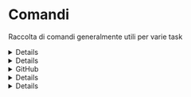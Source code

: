 # Comandi
Raccolta di comandi generalmente utili per varie task

<details>

	<summary> PostgreSQL & PGAdmin4 </summary>

		### Installazione PostgreSQL (*Linux*)
		https://www.how2shout.com/linux/install-postgresql-server-client-on-ubuntu-22-04-lts-jammy/

		### Installazione PGAdmin4 (*Linux*)
		https://www.how2shout.com/linux/how-to-install-pgadmin-4-on-ubuntu-20-04-lts-linux/

		### Comandi vari per *Windows*
		https://www.microfocus.com/documentation/idol/IDOL_12_0/MediaServer/Guides/html/English/Content/Getting_Started/Configure/_TRN_Set_up_PostgreSQL.htm

		### Comandi per *Linux*

		- Modificare password utente (tutto il pc):
		```terminal
		sudo passwd nomeUtente
		```
		- Entrare nella sessione con postgres:
		```terminal
		su - postgres
		```
		- Dentro la sessione, per modificare la password del ruolo:
		```terminal
		psql -c "ALTER USER userName WITH PASSWORD 'password';"
		```
		- Creare un database e garantire tutti i privilegi ad un utente:
		```sql
		CREATE DATABASE nomeDB;
		```
		```sql
		--non ancora proprietario del database
		GRANT ALL ON DATABASE nomedb TO nomeuser;
		```
		- Cambiare proprietario del database:
		```sql
		ALTER DATABASE nomedb OWNER TO nomeuser;
		```
		- Creazione di un nuovo utente:
		```sql
		CREATE USER nomeutente WITH PASSWORD 'password';
		```
		- Funzione che permette di eliminare tutti i dati da tutte le tabelle senza cancellarle
		```sql
		CREATE OR REPLACE FUNCTION cancella(username IN VARCHAR) RETURNS void AS $$
		DECLARE
			statements CURSOR FOR
				SELECT tablename FROM pg_tables
				WHERE tableowner = username AND schemaname = 'azienda';
		BEGIN
			FOR stmt IN statements LOOP
				EXECUTE 'TRUNCATE TABLE azienda.' || quote_ident(stmt.tablename) || ' CASCADE;';
			END LOOP;
		END;
		$$ LANGUAGE plpgsql;
		```

		### Lista funzioni oracle
		https://www.oracletutorial.com/oracle-string-functions/

		### Tutorial ruoli e permessi
		https://www.digitalocean.com/community/tutorials/how-to-use-roles-and-manage-grant-permissions-in-postgresql-on-a-vps-2

</details>

<details>
	
	<summary> Git </summary>

		### Tutorial uso comandi add, commit, push etc...
		https://www.atlassian.com/git/tutorials/saving-changes?section=git-add

		### Configurazione credenziali utente tramite git
		https://linuxhint.com/git-log-out-user-from-command-line/#:~:text=To%20log%20out%20from%20the%20Git%20command%20line%2C%20first%2C%20move,config%20%E2%80%93global%20%E2%80%93unset%20user.

		### Eliminazione di una commit dalla history tramite bash
		```git
		git reset --soft HEAD~numerocommitdaeliminarepartendodallatesta
		```
		Per inviare i cambiamenti alla origin source:
		```git
		git push origin +main --force
		```
		### Overview git-credential-manager
		https://github.com/git-ecosystem/git-credential-manager/blob/main/README.md

		### Installazione git-credential-manager
		https://github.com/git-ecosystem/git-credential-manager/blob/release/docs/install.md

		### Configurazione git-credential-manager
		https://github.com/git-ecosystem/git-credential-manager/blob/release/docs/credstores.md

</details>

<details>
	
<summary> GitHub </summary>

	### Tutorial markup language
	https://docs.github.com/en/get-started/writing-on-github/getting-started-with-writing-and-formatting-on-github/basic-writing-and-formatting-syntax

</details>

<details>
	
	<summary> Attivazione Windows11 </summary>
	https://github.com/massgravel/Microsoft-Activation-Scripts

</details>

<details>

	<summary> JAVA </summary>
	### Documentazione JAVA 8
	http://docs.oracle.com/javase/8/
	
	### Documentazione JAVA 9
	http://download.java.net/java/jdk9/
	
	
</details>
